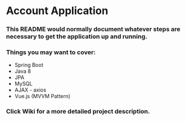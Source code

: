# Account Application

### This README would normally document whatever steps are necessary to get the application up and running.  

### Things you may want to cover:  

* Spring Boot
* Java 8
* JPA
* MySQL
* AJAX - axios
* Vue.js (MVVM Pattern)

### Click Wiki for a more detailed project description.
